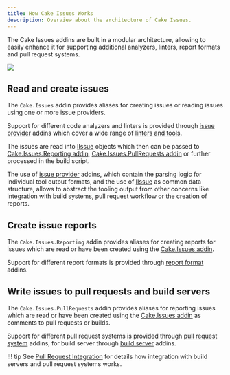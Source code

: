 ```yaml
---
title: How Cake Issues Works
description: Overview about the architecture of Cake Issues.
---
```


The Cake Issues addins are built in a modular architecture, allowing to easily
enhance it for supporting additional analyzers, linters, report formats and pull request systems.

![](./assets/overview.drawio)

## Read and create issues

The `Cake.Issues` addin provides aliases for creating issues or reading issues using one or more issue providers.

Support for different code analyzers and linters is provided through [issue provider] addins
which cover a wide range of [linters and tools].

The issues are read into [IIssue](https://cakebuild.net/api/Cake.Issues/IIssue/) objects
which then can be passed to [Cake.Issues.Reporting addin](#create-issue-reports),
[Cake.Issues.PullRequests addin](#write-issues-to-pull-requests-and-build-servers) or further processed in the build script.

The use of [issue provider] addins, which contain the parsing logic for individual tool output formats,
and the use of [IIssue](https://cakebuild.net/api/Cake.Issues/IIssue/) as common data structure,
allows to abstract the tooling output from other concerns like integration with
build systems, pull request workflow or the creation of reports.

## Create issue reports

The `Cake.Issues.Reporting` addin provides aliases for creating reports for issues
which are read or have been created using the [Cake.Issues addin](#read-and-create-issues).

Support for different report formats is provided through [report format] addins.

## Write issues to pull requests and build servers

The `Cake.Issues.PullRequests` addin provides aliases for reporting issues
which are read or have been created using the [Cake.Issues addin](#read-and-create-issues)
as comments to pull requests or builds.

Support for different pull request systems is provided through [pull request system] addins,
for build server through [build server] addins.

!!! tip
    See [Pull Request Integration] for details how integration with build servers and
    pull request systems works.

[issue provider]: ../issue-providers/index.md
[linters and tools]: ../supported-tools.md
[report format]: ../report-formats/index.md
[pull request system]: ../pull-request-systems/index.md
[build server]: ../build-servers/index.md
[Pull Request Integration]: pull-request-integration.md
